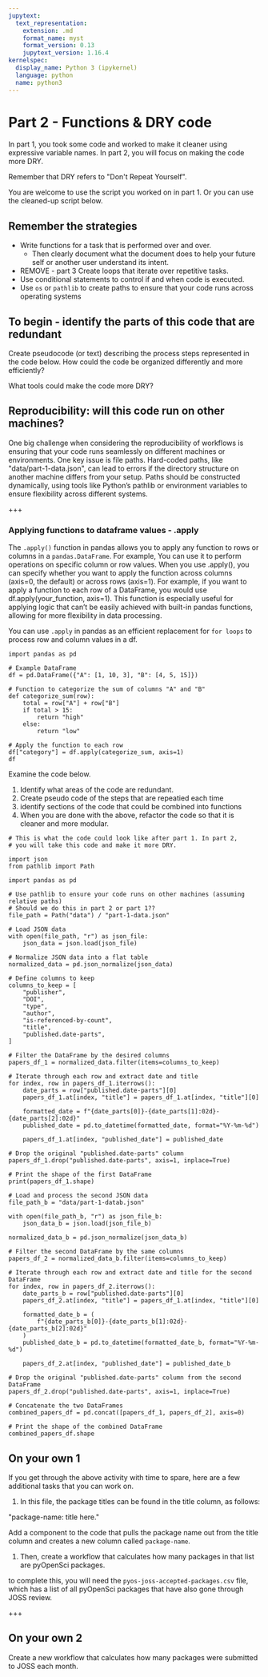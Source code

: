```yaml
---
jupytext:
  text_representation:
    extension: .md
    format_name: myst
    format_version: 0.13
    jupytext_version: 1.16.4
kernelspec:
  display_name: Python 3 (ipykernel)
  language: python
  name: python3
---
```


# Part 2 - Functions & DRY code

In part 1, you took some code and worked to make it cleaner using expressive variable names. In part 2, you will focus on making the code more DRY. 

Remember that DRY refers to "Don't Repeat Yourself". 

You are welcome to use the script you worked on in part 1. Or you can use the cleaned-up script below. 

## Remember the strategies

* Write functions for a task that is performed over and over.
    * Then clearly document what the document does to help your future self or another user understand its intent.
* REMOVE - part 3 Create loops that iterate over repetitive tasks.
* Use conditional statements to control if and when code is executed.
* Use `os` or `pathlib` to create paths to ensure that your code runs across operating systems


## To begin - identify the parts of this code that are redundant 

Create pseudocode (or text) describing the process steps represented in the code below. How could the code be organized differently and more efficiently? 

What tools could make the code more DRY?

## Reproducibility: will this code run on other machines?

One big challenge when considering the reproducibility of workflows is ensuring that your code runs seamlessly on different machines or environments. One key issue is file paths. Hard-coded paths, like "data/part-1-data.json", can lead to errors if the directory structure on another machine differs from your setup. Paths should be constructed dynamically, using tools like Python’s pathlib or environment variables to ensure flexibility across different systems.

+++

### Applying functions to dataframe values - .apply 

The `.apply()` function in pandas allows you to apply any function to rows or columns in a `pandas.DataFrame`. For example, You can use it to perform operations on specific column or row values. When you use .apply(), you can specify whether you want to apply the function across columns (axis=0, the default) or across rows (axis=1). For example, if you want to apply a function to each row of a DataFrame, you would use df.apply(your_function, axis=1). This function is especially useful for applying logic that can’t be easily achieved with built-in pandas functions, allowing for more flexibility in data processing.

You can use `.apply` in pandas as an efficient replacement for `for loops` to process row and column values in a df.

```{code-cell} ipython3
import pandas as pd

# Example DataFrame
df = pd.DataFrame({"A": [1, 10, 3], "B": [4, 5, 15]})

# Function to categorize the sum of columns "A" and "B"
def categorize_sum(row):
    total = row["A"] + row["B"]
    if total > 15:
        return "high"
    else:
        return "low"

# Apply the function to each row
df["category"] = df.apply(categorize_sum, axis=1)
df
```

Examine the code below. 

1. Identify what areas of the code are redundant.
2. Create pseudo code of the steps that are repeatied each time
3. identify sections of the code that could be combined into functions
4. When you are done with the above, refactor the code so that it is cleaner and more modular.

```{code-cell} ipython3
# This is what the code could look like after part 1. In part 2, 
# you will take this code and make it more DRY.

import json
from pathlib import Path

import pandas as pd

# Use pathlib to ensure your code runs on other machines (assuming relative paths)
# Should we do this in part 2 or part 1??
file_path = Path("data") / "part-1-data.json"

# Load JSON data
with open(file_path, "r") as json_file:
    json_data = json.load(json_file)

# Normalize JSON data into a flat table
normalized_data = pd.json_normalize(json_data)

# Define columns to keep
columns_to_keep = [
    "publisher",
    "DOI",
    "type",
    "author",
    "is-referenced-by-count",
    "title",
    "published.date-parts",
]

# Filter the DataFrame by the desired columns
papers_df_1 = normalized_data.filter(items=columns_to_keep)

# Iterate through each row and extract date and title
for index, row in papers_df_1.iterrows():
    date_parts = row["published.date-parts"][0]
    papers_df_1.at[index, "title"] = papers_df_1.at[index, "title"][0]

    formatted_date = f"{date_parts[0]}-{date_parts[1]:02d}-{date_parts[2]:02d}"
    published_date = pd.to_datetime(formatted_date, format="%Y-%m-%d")

    papers_df_1.at[index, "published_date"] = published_date

# Drop the original "published.date-parts" column
papers_df_1.drop("published.date-parts", axis=1, inplace=True)

# Print the shape of the first DataFrame
print(papers_df_1.shape)

# Load and process the second JSON data
file_path_b = "data/part-1-datab.json"

with open(file_path_b, "r") as json_file_b:
    json_data_b = json.load(json_file_b)

normalized_data_b = pd.json_normalize(json_data_b)

# Filter the second DataFrame by the same columns
papers_df_2 = normalized_data_b.filter(items=columns_to_keep)

# Iterate through each row and extract date and title for the second DataFrame
for index, row in papers_df_2.iterrows():
    date_parts_b = row["published.date-parts"][0]
    papers_df_2.at[index, "title"] = papers_df_1.at[index, "title"][0]

    formatted_date_b = (
        f"{date_parts_b[0]}-{date_parts_b[1]:02d}-{date_parts_b[2]:02d}"
    )
    published_date_b = pd.to_datetime(formatted_date_b, format="%Y-%m-%d")

    papers_df_2.at[index, "published_date"] = published_date_b

# Drop the original "published.date-parts" column from the second DataFrame
papers_df_2.drop("published.date-parts", axis=1, inplace=True)

# Concatenate the two DataFrames
combined_papers_df = pd.concat([papers_df_1, papers_df_2], axis=0)

# Print the shape of the combined DataFrame
combined_papers_df.shape
```

## On your own 1

If you get through the above activity with time to spare, here are a few additional tasks that you can work on. 

1. In this file, the package titles can be found in the title column, as follows:

"package-name: title here." 

Add a component to the code that pulls the package name out from the title column and creates a new column called `package-name`.

1. Then, create a workflow that calculates how many packages in that list are pyOpenSci packages.

to complete this, you will need the `pyos-joss-accepted-packages.csv` file, which has a list of all pyOpenSci packages that have also gone through JOSS review. 

+++

## On your own 2

Create a new workflow that calculates how many packages were submitted to JOSS each month.
